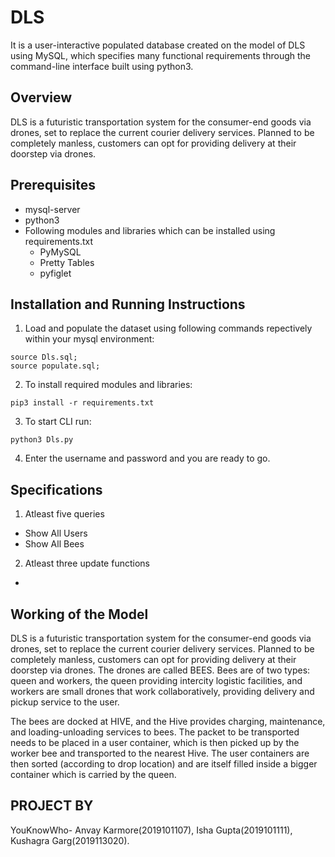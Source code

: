 # DLS
It is a user-interactive populated database created on the model of DLS using MySQL, which specifies many functional requirements through the command-line interface built using python3.

## Overview 
DLS is a futuristic transportation system for the consumer-end goods via drones, set to replace the current courier delivery services. Planned to be completely manless, customers can opt for providing delivery at their doorstep via drones.

## Prerequisites
 - mysql-server
 - python3 
 - Following modules and libraries which can be installed using requirements.txt 
   * PyMySQL 
   * Pretty Tables
   * pyfiglet  

## Installation and Running Instructions

1. Load and populate the dataset using following commands repectively within your mysql environment:
```
source Dls.sql;
source populate.sql;
```
2. To install required modules and libraries:
```
pip3 install -r requirements.txt
```
3. To start CLI run: 
```
python3 Dls.py
```
4. Enter the username and password and you are ready to go.

## Specifications
1. Atleast five queries
 * Show All Users
 * Show All Bees
2. Atleast three update functions
 * 

## Working of the Model
DLS is a futuristic transportation system for the consumer-end goods via drones, set to replace the current courier delivery services. Planned to be completely manless, customers can opt for providing delivery at their doorstep via drones. The drones are called BEES. Bees are of two types: queen and workers, the queen providing intercity logistic facilities, and workers are small drones that work collaboratively, providing delivery and pickup service to the user.   

The bees are docked at HIVE, and the Hive provides charging, maintenance, and loading-unloading services to bees. The packet
to be transported needs to be placed in a user container, which is then picked up by the worker bee and transported to the nearest Hive. The user containers are then sorted (according to drop location) and are itself filled inside a bigger container which is carried by the queen.

## PROJECT BY

YouKnowWho- Anvay Karmore(2019101107), Isha Gupta(2019101111), Kushagra Garg(2019113020).
